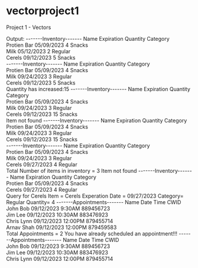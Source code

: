 # vectorproject1
Project 1 - Vectors

Output:
-------Inventory-------
Name                Expiration     Quantity       Category  
Protien Bar         05/09/2023     4              Snacks         
Milk                05/12/2023     2              Regular        
Cerels              09/12/2023     5              Snacks         
-------Inventory-------
Name                Expiration     Quantity       Category  
Protien Bar         05/09/2023     4              Snacks         
Milk                09/24/2023     3              Regular        
Cerels              09/12/2023     5              Snacks         
Quantity has increased:15
-------Inventory-------
Name                Expiration     Quantity       Category  
Protien Bar         05/09/2023     4              Snacks         
Milk                09/24/2023     3              Regular        
Cerels              09/12/2023     15             Snacks         
Item not found
-------Inventory-------
Name                Expiration     Quantity       Category  
Protien Bar         05/09/2023     4              Snacks         
Milk                09/24/2023     3              Regular        
Cerels              09/12/2023     15             Snacks         
-------Inventory-------
Name                Expiration     Quantity       Category  
Protien Bar         05/09/2023     4              Snacks         
Milk                09/24/2023     3              Regular        
Cerels              09/27/2023     4              Regular        
Total Number of items in inventory = 3
Item not found
-------Inventory-------
Name                Expiration     Quantity       Category  
Protien Bar         05/09/2023     4              Snacks         
Cerels              09/27/2023     4              Regular        
Query for Cerels
Item = Cerels
Experation Date = 09/27/2023
Category= Regular
Quantity= 4
-------Appointments-------
Name                Date           Time           CWID           
John Bob            09/12/2023     9:30AM         889456723      
Jim Lee             09/12/2023     10:30AM        883476923      
Chris Lynn          09/12/2023     12:00PM        879455714      
Arnav Shah          09/12/2023     12:00PM        879459583      
Total Appointments = 2
You have already scheduled an appointment!!!
-------Appointments-------
Name                Date           Time           CWID           
John Bob            09/12/2023     9:30AM         889456723      
Jim Lee             09/12/2023     10:30AM        883476923      
Chris Lynn          09/12/2023     12:00PM        879455714    